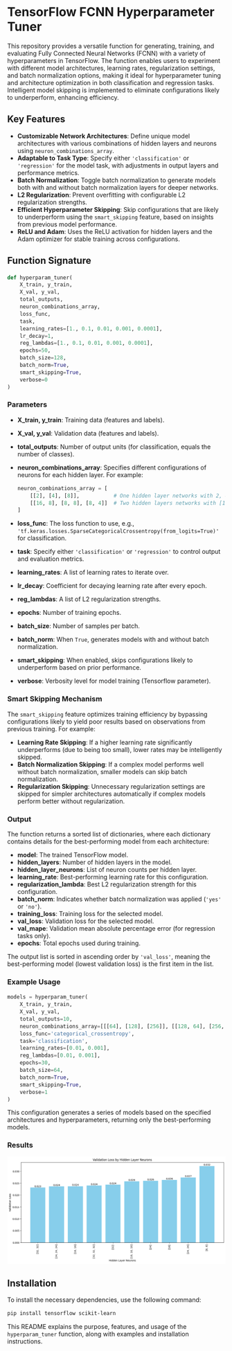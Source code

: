 # TensorFlow FCNN Hyperparameter Tuner

This repository provides a versatile function for generating, training, and evaluating Fully Connected Neural Networks (FCNN) with a variety of hyperparameters in TensorFlow. The function enables users to experiment with different model architectures, learning rates, regularization settings, and batch normalization options, making it ideal for hyperparameter tuning and architecture optimization in both classification and regression tasks. Intelligent model skipping is implemented to eliminate configurations likely to underperform, enhancing efficiency.

## Key Features

- **Customizable Network Architectures**: Define unique model architectures with various combinations of hidden layers and neurons using `neuron_combinations_array`.
- **Adaptable to Task Type**: Specify either `'classification'` or `'regression'` for the model task, with adjustments in output layers and performance metrics.
- **Batch Normalization**: Toggle batch normalization to generate models both with and without batch normalization layers for deeper networks.
- **L2 Regularization**: Prevent overfitting with configurable L2 regularization strengths.
- **Efficient Hyperparameter Skipping**: Skip configurations that are likely to underperform using the `smart_skipping` feature, based on insights from previous model performance.
- **ReLU and Adam**: Uses the ReLU activation for hidden layers and the Adam optimizer for stable training across configurations.

## Function Signature

```python
def hyperparam_tuner(
    X_train, y_train, 
    X_val, y_val, 
    total_outputs, 
    neuron_combinations_array, 
    loss_func, 
    task, 
    learning_rates=[1., 0.1, 0.01, 0.001, 0.0001],
    lr_decay=1,
    reg_lambdas=[1., 0.1, 0.01, 0.001, 0.0001], 
    epochs=50, 
    batch_size=128, 
    batch_norm=True, 
    smart_skipping=True, 
    verbose=0
)
```
### Parameters

- **X_train, y_train**: Training data (features and labels).
- **X_val, y_val**: Validation data (features and labels).
- **total_outputs**: Number of output units (for classification, equals the number of classes).
- **neuron_combinations_array**: Specifies different configurations of neurons for each hidden layer. For example:

    ```python
    neuron_combinations_array = [
        [[2], [4], [8]],           # One hidden layer networks with 2, 4, and 8 neurons
        [[16, 8], [8, 8], [8, 4]]  # Two hidden layers networks with [16, 8], [8, 8], and [8, 4] neurons
    ]
    ```
  
- **loss_func**: The loss function to use, e.g., `'tf.keras.losses.SparseCategoricalCrossentropy(from_logits=True)'` for classification.
- **task**: Specify either `'classification'` or `'regression'` to control output and evaluation metrics.
- **learning_rates**: A list of learning rates to iterate over.
- **lr_decay**: Coefficient for decaying learning rate after every epoch.
- **reg_lambdas**: A list of L2 regularization strengths.
- **epochs**: Number of training epochs.
- **batch_size**: Number of samples per batch.
- **batch_norm**: When `True`, generates models with and without batch normalization.
- **smart_skipping**: When enabled, skips configurations likely to underperform based on prior performance.
- **verbose**: Verbosity level for model training (Tensorflow parameter).

### Smart Skipping Mechanism

The `smart_skipping` feature optimizes training efficiency by bypassing configurations likely to yield poor results based on observations from previous training. For example:

- **Learning Rate Skipping**: If a higher learning rate significantly underperforms (due to being too small), lower rates may be intelligently skipped.
- **Batch Normalization Skipping**: If a complex model performs well without batch normalization, smaller models can skip batch normalization.
- **Regularization Skipping**: Unnecessary regularization settings are skipped for simpler architectures automatically if complex models perform better without regularization.

### Output

The function returns a sorted list of dictionaries, where each dictionary contains details for the best-performing model from each architecture:

- **model**: The trained TensorFlow model.
- **hidden_layers**: Number of hidden layers in the model.
- **hidden_layer_neurons**: List of neuron counts per hidden layer.
- **learning_rate**: Best-performing learning rate for this configuration.
- **regularization_lambda**: Best L2 regularization strength for this configuration.
- **batch_norm**: Indicates whether batch normalization was applied (`'yes'` or `'no'`).
- **training_loss**: Training loss for the selected model.
- **val_loss**: Validation loss for the selected model.
- **val_mape**: Validation mean absolute percentage error (for regression tasks only).
- **epochs**: Total epochs used during training.

The output list is sorted in ascending order by `'val_loss'`, meaning the best-performing model (lowest validation loss) is the first item in the list.

### Example Usage

```python
models = hyperparam_tuner(
    X_train, y_train, 
    X_val, y_val,
    total_outputs=10,
    neuron_combinations_array=[[[64], [128], [256]], [[128, 64], [256, 128]]],
    loss_func='categorical_crossentropy',
    task='classification',
    learning_rates=[0.01, 0.001],
    reg_lambdas=[0.01, 0.001],
    epochs=30,
    batch_size=64,
    batch_norm=True,
    smart_skipping=True,
    verbose=1
)
```

This configuration generates a series of models based on the specified architectures and hyperparameters, returning only the best-performing models.

### Results
![Image](results.png)


## Installation

To install the necessary dependencies, use the following command:

```bash
pip install tensorflow scikit-learn
```

This README explains the purpose, features, and usage of the `hyperparam_tuner` function, along with examples and installation instructions.